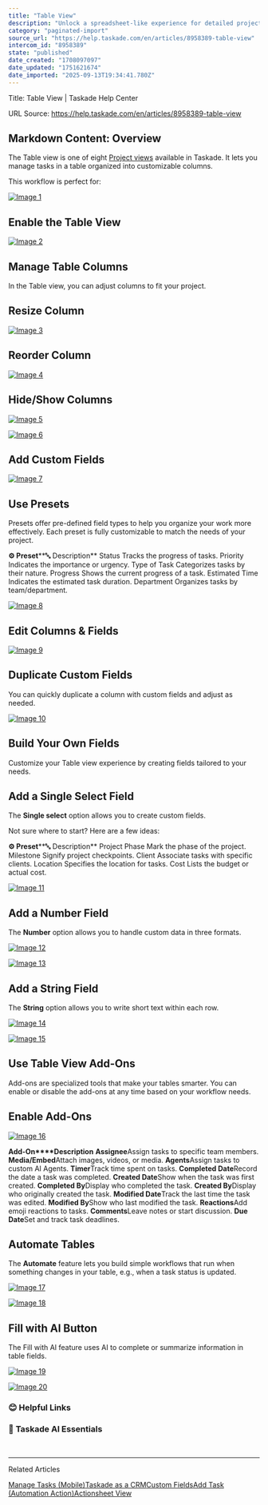 ```yaml
---
title: "Table View"
description: "Unlock a spreadsheet-like experience for detailed project management."
category: "paginated-import"
source_url: "https://help.taskade.com/en/articles/8958389-table-view"
intercom_id: "8958389"
state: "published"
date_created: "1708097097"
date_updated: "1751621674"
date_imported: "2025-09-13T19:34:41.780Z"
---
```


Title: Table View | Taskade Help Center

URL Source: https://help.taskade.com/en/articles/8958389-table-view

Markdown Content:
**Overview**
------------

The Table view is one of eight [Project views](https://intercom.help/taskade/en/articles/8958384) available in Taskade. It lets you manage tasks in a table organized into customizable columns.

This workflow is perfect for:

[![Image 1](https://downloads.intercomcdn.com/i/o/plyqw4hf/1562202348/ca34e209d6fe8ca640d9b97629fa/new-table-view-.gif?expires=1757793600&signature=96603d6022519edf9c058826c78a0929879bddb042b993bf133235d1b0755f06&req=dSUhFMt%2Bn4JbUfMW1HO4zbau%2BLA6Mf85FayPWlu5U5a83%2Bj2JPLzoRR13bAh%0AjUn077yV8ClZY0rcOG8%3D%0A)](https://downloads.intercomcdn.com/i/o/plyqw4hf/1562202348/ca34e209d6fe8ca640d9b97629fa/new-table-view-.gif?expires=1757793600&signature=96603d6022519edf9c058826c78a0929879bddb042b993bf133235d1b0755f06&req=dSUhFMt%2Bn4JbUfMW1HO4zbau%2BLA6Mf85FayPWlu5U5a83%2Bj2JPLzoRR13bAh%0AjUn077yV8ClZY0rcOG8%3D%0A)

**Enable the Table View**
-------------------------

[![Image 2](https://downloads.intercomcdn.com/i/o/plyqw4hf/1562207977/ef3e560ec79618c635f41a4abb8c/select-table-view-new.jpg?expires=1757793600&signature=3bc84cce35ed82aa2459b35efd04340a7e99509aa7afb2ae65893ebb93a9ce13&req=dSUhFMt%2BmohYXvMW1HO4zYULLm579thBYniQergkCk2VK%2FYc9vJHm2sAKM9i%0AoYYRssfePE%2BQUDMXi%2BA%3D%0A)](https://downloads.intercomcdn.com/i/o/plyqw4hf/1562207977/ef3e560ec79618c635f41a4abb8c/select-table-view-new.jpg?expires=1757793600&signature=3bc84cce35ed82aa2459b35efd04340a7e99509aa7afb2ae65893ebb93a9ce13&req=dSUhFMt%2BmohYXvMW1HO4zYULLm579thBYniQergkCk2VK%2FYc9vJHm2sAKM9i%0AoYYRssfePE%2BQUDMXi%2BA%3D%0A)

**Manage Table Columns**
------------------------

In the Table view, you can adjust columns to fit your project.

**Resize Column**
-----------------

[![Image 3](https://downloads.intercomcdn.com/i/o/plyqw4hf/1562219515/29e7bbed3693db95172a0014258f/resize-column.jpg?expires=1757793600&signature=a2e5b195e2cfa892f0dbe77c2df33dbd6fff04fa2713c7dc93af3de2d61233af&req=dSUhFMt%2FlIReXPMW1HO4zSbMLsxNaiW2Scth7eTYsA2Sc74iMo33%2FCYiKQY9%0AH5BQaExU2f8r%2BP0vpvw%3D%0A)](https://downloads.intercomcdn.com/i/o/plyqw4hf/1562219515/29e7bbed3693db95172a0014258f/resize-column.jpg?expires=1757793600&signature=a2e5b195e2cfa892f0dbe77c2df33dbd6fff04fa2713c7dc93af3de2d61233af&req=dSUhFMt%2FlIReXPMW1HO4zSbMLsxNaiW2Scth7eTYsA2Sc74iMo33%2FCYiKQY9%0AH5BQaExU2f8r%2BP0vpvw%3D%0A)

**Reorder Column**
------------------

[![Image 4](https://downloads.intercomcdn.com/i/o/plyqw4hf/1562226231/2fab6c9c5a26e4a645cc881f32ba/reorder-column.jpg?expires=1757793600&signature=8679d9ab74bbd6fdfb01994fd1bc57e98fd393c47ded38dede3d977ba1be3a0c&req=dSUhFMt8m4NcWPMW1HO4zTYIpI5b0SWs%2BnfQHHpaW%2BJMbtVlosEyyXaWJrqE%0AXawa3jpeHyBb8tTl3z0%3D%0A)](https://downloads.intercomcdn.com/i/o/plyqw4hf/1562226231/2fab6c9c5a26e4a645cc881f32ba/reorder-column.jpg?expires=1757793600&signature=8679d9ab74bbd6fdfb01994fd1bc57e98fd393c47ded38dede3d977ba1be3a0c&req=dSUhFMt8m4NcWPMW1HO4zTYIpI5b0SWs%2BnfQHHpaW%2BJMbtVlosEyyXaWJrqE%0AXawa3jpeHyBb8tTl3z0%3D%0A)

**Hide/Show Columns**
---------------------

[![Image 5](https://downloads.intercomcdn.com/i/o/plyqw4hf/1562232619/20062598b68cac820423995bae8e/show-column.jpg?expires=1757793600&signature=7b2db02d7491ec82a194dc0dc67511e8d32717f524f2421f4302179c7e375708&req=dSUhFMt9n4deUPMW1HO4zay8nlBXB%2BXO%2BpigcDpLYLeMh%2FALyYs1idqjWJWu%0ABclp2cdASqaY3FvMVhw%3D%0A)](https://downloads.intercomcdn.com/i/o/plyqw4hf/1562232619/20062598b68cac820423995bae8e/show-column.jpg?expires=1757793600&signature=7b2db02d7491ec82a194dc0dc67511e8d32717f524f2421f4302179c7e375708&req=dSUhFMt9n4deUPMW1HO4zay8nlBXB%2BXO%2BpigcDpLYLeMh%2FALyYs1idqjWJWu%0ABclp2cdASqaY3FvMVhw%3D%0A)

[![Image 6](https://downloads.intercomcdn.com/i/o/plyqw4hf/1562232679/2e0a55fc4ae0e81dd0adb0750d37/hide-column.jpg?expires=1757793600&signature=99b7453a345e5fae4dc40c3a7452b5c535da6942662acb7f4066ae50ec3717b2&req=dSUhFMt9n4dYUPMW1HO4zR5yHwvOcosTD92H2jzR83jEFes1nkA5qXieFdo%2B%0AK6tVkZmvTlwFWS9d8XQ%3D%0A)](https://downloads.intercomcdn.com/i/o/plyqw4hf/1562232679/2e0a55fc4ae0e81dd0adb0750d37/hide-column.jpg?expires=1757793600&signature=99b7453a345e5fae4dc40c3a7452b5c535da6942662acb7f4066ae50ec3717b2&req=dSUhFMt9n4dYUPMW1HO4zR5yHwvOcosTD92H2jzR83jEFes1nkA5qXieFdo%2B%0AK6tVkZmvTlwFWS9d8XQ%3D%0A)

**Add Custom Fields**
---------------------

[![Image 7](https://downloads.intercomcdn.com/i/o/plyqw4hf/1562968003/15c4091859709f9eee9c59baf452/add-custom-fields.jpg?expires=1757793600&signature=1d1b4e3ee79188319169e8730e6791bb4abba60b133df637c5cc62fc3aa2aa1b&req=dSUhFMB4lYFfWvMW1HO4zWH86kZW2Ss4CV2ziwqhCQTu6MNAcImuvFrDw4dQ%0AVTjndobeQKT0MWoIj8Q%3D%0A)](https://downloads.intercomcdn.com/i/o/plyqw4hf/1562968003/15c4091859709f9eee9c59baf452/add-custom-fields.jpg?expires=1757793600&signature=1d1b4e3ee79188319169e8730e6791bb4abba60b133df637c5cc62fc3aa2aa1b&req=dSUhFMB4lYFfWvMW1HO4zWH86kZW2Ss4CV2ziwqhCQTu6MNAcImuvFrDw4dQ%0AVTjndobeQKT0MWoIj8Q%3D%0A)

**Use Presets**
---------------

Presets offer pre-defined field types to help you organize your work more effectively. Each preset is fully customizable to match the needs of your project.

**⚙️ Preset****🔤 Description**
Status Tracks the progress of tasks.
Priority Indicates the importance or urgency.
Type of Task Categorizes tasks by their nature.
Progress Shows the current progress of a task.
Estimated Time Indicates the estimated task duration.
Department Organizes tasks by team/department.

[![Image 8](https://downloads.intercomcdn.com/i/o/plyqw4hf/1562985784/6f249ce2e5fb2b2c17cd2fe3aa00/use-table-view-presets.jpg?expires=1757793600&signature=2a3a7cee1f03d5c129fc0d730fb3333d9e4a319598293a1c9baccfab3e13dbcb&req=dSUhFMB2mIZXXfMW1HO4zW48Ojo%2BlGBTAz7uYxDQBZXlC9Far5p6k%2FqWpe97%0A4D9p1QZ7rgtim26BIRs%3D%0A)](https://downloads.intercomcdn.com/i/o/plyqw4hf/1562985784/6f249ce2e5fb2b2c17cd2fe3aa00/use-table-view-presets.jpg?expires=1757793600&signature=2a3a7cee1f03d5c129fc0d730fb3333d9e4a319598293a1c9baccfab3e13dbcb&req=dSUhFMB2mIZXXfMW1HO4zW48Ojo%2BlGBTAz7uYxDQBZXlC9Far5p6k%2FqWpe97%0A4D9p1QZ7rgtim26BIRs%3D%0A)

**Edit Columns & Fields**
-------------------------

[![Image 9](https://downloads.intercomcdn.com/i/o/plyqw4hf/1562988660/3804a867506531994ef48f8ee095/edit-custom-field.jpg?expires=1757793600&signature=18f95ae69b325f47b586a21e45dd13aff09bc8a12d50c482a067c57e78c53d47&req=dSUhFMB2lYdZWfMW1HO4zcmH%2FA1kqVyK61o%2BwxJPx2yoffyZHxpq7SMWgXEh%0AM8%2FRPornAF0PQZauiqE%3D%0A)](https://downloads.intercomcdn.com/i/o/plyqw4hf/1562988660/3804a867506531994ef48f8ee095/edit-custom-field.jpg?expires=1757793600&signature=18f95ae69b325f47b586a21e45dd13aff09bc8a12d50c482a067c57e78c53d47&req=dSUhFMB2lYdZWfMW1HO4zcmH%2FA1kqVyK61o%2BwxJPx2yoffyZHxpq7SMWgXEh%0AM8%2FRPornAF0PQZauiqE%3D%0A)

Duplicate Custom Fields
-----------------------

You can quickly duplicate a column with custom fields and adjust as needed.

[![Image 10](https://downloads.intercomcdn.com/i/o/plyqw4hf/1562991448/37bd9c9f7aa5564cdeb9ea6b1c22/duplicate-custom-field.jpg?expires=1757793600&signature=58b3236010621c3f29daf31741f8754df7bfc3c57f3c3d231bd95c8a2c4b35b8&req=dSUhFMB3nIVbUfMW1HO4zXljlSe0UrfEpPGT64LRa88eX2IB4Z54ahf06BxB%0AyNptyO%2F3B6rS%2FsGwCRg%3D%0A)](https://downloads.intercomcdn.com/i/o/plyqw4hf/1562991448/37bd9c9f7aa5564cdeb9ea6b1c22/duplicate-custom-field.jpg?expires=1757793600&signature=58b3236010621c3f29daf31741f8754df7bfc3c57f3c3d231bd95c8a2c4b35b8&req=dSUhFMB3nIVbUfMW1HO4zXljlSe0UrfEpPGT64LRa88eX2IB4Z54ahf06BxB%0AyNptyO%2F3B6rS%2FsGwCRg%3D%0A)

Build Your Own Fields
---------------------

Customize your Table view experience by creating fields tailored to your needs.

**Add a Single Select Field**
-----------------------------

The **Single select** option allows you to create custom fields.

Not sure where to start? Here are a few ideas:

**⚙️ Preset****🔤 Description**
Project Phase Mark the phase of the project.
Milestone Signify project checkpoints.
Client Associate tasks with specific clients.
Location Specifies the location for tasks.
Cost Lists the budget or actual cost.

[![Image 11](https://downloads.intercomcdn.com/i/o/1048249213/31d88c5a1ecdf1d7ae4aea52/single-select.jpg?expires=1757793600&signature=65be5b959605ae105b690e4e82d22a635dc4f7f709220c7f33d3c4bb21272553&req=dSAjHst6lINeWvMW1HO4zSwU8iahAR%2FHiXn7%2B91TktNXKv3ckLKlcSBUBXZr%0AjyZjlpmjJuBbdvIPCE4%3D%0A)](https://downloads.intercomcdn.com/i/o/1048249213/31d88c5a1ecdf1d7ae4aea52/single-select.jpg?expires=1757793600&signature=65be5b959605ae105b690e4e82d22a635dc4f7f709220c7f33d3c4bb21272553&req=dSAjHst6lINeWvMW1HO4zSwU8iahAR%2FHiXn7%2B91TktNXKv3ckLKlcSBUBXZr%0AjyZjlpmjJuBbdvIPCE4%3D%0A)

**Add a Number Field**
----------------------

The **Number** option allows you to handle custom data in three formats.

[![Image 12](https://downloads.intercomcdn.com/i/o/1048445609/405732fb71e372a8f4f33d46/single-select-field.jpg?expires=1757793600&signature=cb6b2291bbca67565aacf970133a2a964808cc6395bb2b1ff2c2ed78786ba1a4&req=dSAjHs16mIdfUPMW1HO4zfNh%2Foig5%2FexWJtxDIc0NIAUeO8NfIUg1JD6DoO2%0A%2BQ5%2FDtLFMFdp0Z46fC8%3D%0A)](https://downloads.intercomcdn.com/i/o/1048445609/405732fb71e372a8f4f33d46/single-select-field.jpg?expires=1757793600&signature=cb6b2291bbca67565aacf970133a2a964808cc6395bb2b1ff2c2ed78786ba1a4&req=dSAjHs16mIdfUPMW1HO4zfNh%2Foig5%2FexWJtxDIc0NIAUeO8NfIUg1JD6DoO2%0A%2BQ5%2FDtLFMFdp0Z46fC8%3D%0A)

[![Image 13](https://downloads.intercomcdn.com/i/o/1073903160/ea2225011406b24dd38fcd3a/number-field.png?expires=1757793600&signature=598ea16d950db7176cb2b10d05bae8c968962045bb4296b10dd390280526fe00&req=dSAgFcB%2BnoBZWfMW1HO4zWGzcZqVwiO8RqMQZbzbY0LjfabvYxBpnm2cjUvx%0AoExic0ysU%2FIfEMV3Fvg%3D%0A)](https://downloads.intercomcdn.com/i/o/1073903160/ea2225011406b24dd38fcd3a/number-field.png?expires=1757793600&signature=598ea16d950db7176cb2b10d05bae8c968962045bb4296b10dd390280526fe00&req=dSAgFcB%2BnoBZWfMW1HO4zWGzcZqVwiO8RqMQZbzbY0LjfabvYxBpnm2cjUvx%0AoExic0ysU%2FIfEMV3Fvg%3D%0A)

**Add a String Field**
----------------------

The **String** option allows you to write short text within each row.

[![Image 14](https://downloads.intercomcdn.com/i/o/plyqw4hf/1562997175/6ec05726aef57b962aaf32f17b3e/string-custom-field.jpg?expires=1757793600&signature=8981ece1d82602d15611bf3f3be4a9c6edac1b469d131bc7b260901d5eeee10a&req=dSUhFMB3moBYXPMW1HO4zTSrXHAUff%2FOLUx%2B08w0nuq%2BJ5pa3gBD2U5ItVa2%0AoOM8ndVRIzHYD8xj44E%3D%0A)](https://downloads.intercomcdn.com/i/o/plyqw4hf/1562997175/6ec05726aef57b962aaf32f17b3e/string-custom-field.jpg?expires=1757793600&signature=8981ece1d82602d15611bf3f3be4a9c6edac1b469d131bc7b260901d5eeee10a&req=dSUhFMB3moBYXPMW1HO4zTSrXHAUff%2FOLUx%2B08w0nuq%2BJ5pa3gBD2U5ItVa2%0AoOM8ndVRIzHYD8xj44E%3D%0A)

[![Image 15](https://downloads.intercomcdn.com/i/o/plyqw4hf/1562997174/502816fe75082fd1b7bbd88d7027/string-custom-field-1.jpg?expires=1757793600&signature=51e98c158966b37589b914e6c5c83304d0bfddeacb0dfdbc317f6300fd1aa3f1&req=dSUhFMB3moBYXfMW1HO4zdhIawhiLHiOFHg2ERSWCuzTJvJ9ygZpMXGNX%2Be0%0ABQyS41y9qaUSHkvuLf4%3D%0A)](https://downloads.intercomcdn.com/i/o/plyqw4hf/1562997174/502816fe75082fd1b7bbd88d7027/string-custom-field-1.jpg?expires=1757793600&signature=51e98c158966b37589b914e6c5c83304d0bfddeacb0dfdbc317f6300fd1aa3f1&req=dSUhFMB3moBYXfMW1HO4zdhIawhiLHiOFHg2ERSWCuzTJvJ9ygZpMXGNX%2Be0%0ABQyS41y9qaUSHkvuLf4%3D%0A)

**Use Table View Add-Ons**
--------------------------

Add-ons are specialized tools that make your tables smarter. You can enable or disable the add-ons at any time based on your workflow needs.

Enable Add-Ons
--------------

[![Image 16](https://downloads.intercomcdn.com/i/o/plyqw4hf/1562978447/4dbb4697286b3fe4fdb0c25d19bd/table-view-add-ons.jpg?expires=1757793600&signature=188b50c09ea3c7bfb359bfecbb216278fd552a33027bb4e75a0ba7b78d579b27&req=dSUhFMB5lYVbXvMW1HO4zZIRzPhaGpDGYLKLewsPIY5YJ1OQpiuwizJ%2FKch1%0A0H5ygdiuxeqTv8keO4o%3D%0A)](https://downloads.intercomcdn.com/i/o/plyqw4hf/1562978447/4dbb4697286b3fe4fdb0c25d19bd/table-view-add-ons.jpg?expires=1757793600&signature=188b50c09ea3c7bfb359bfecbb216278fd552a33027bb4e75a0ba7b78d579b27&req=dSUhFMB5lYVbXvMW1HO4zZIRzPhaGpDGYLKLewsPIY5YJ1OQpiuwizJ%2FKch1%0A0H5ygdiuxeqTv8keO4o%3D%0A)

**Add-On****Description**
**Assignee**Assign tasks to specific team members.
**Media/Embed**Attach images, videos, or media.
**Agents**Assign tasks to custom AI Agents.
**Timer**Track time spent on tasks.
**Completed Date**Record the date a task was completed.
**Created Date**Show when the task was first created.
**Completed By**Display who completed the task.
**Created By**Display who originally created the task.
**Modified Date**Track the last time the task was edited.
**Modified By**Show who last modified the task.
**Reactions**Add emoji reactions to tasks.
**Comments**Leave notes or start discussion.
**Due Date**Set and track task deadlines.

**Automate Tables**
-------------------

The **Automate** feature lets you build simple workflows that run when something changes in your table, e.g., when a task status is updated.

[![Image 17](https://downloads.intercomcdn.com/i/o/plyqw4hf/1603213831/21e65753a9e1f90da3b96166c38a/automate-table-1.jpg?expires=1757793600&signature=79eab15e4bb24b2d1f05313a9574df079bd9008517310f597b4290a6c87e6e4a&req=dSYnFct%2FnolcWPMW1HO4zXbGPsR2h2LQlAr27K1ydXj6S89ODje133UukpHV%0AZg8H0g1a5cB2g6tPVT4%3D%0A)](https://downloads.intercomcdn.com/i/o/plyqw4hf/1603213831/21e65753a9e1f90da3b96166c38a/automate-table-1.jpg?expires=1757793600&signature=79eab15e4bb24b2d1f05313a9574df079bd9008517310f597b4290a6c87e6e4a&req=dSYnFct%2FnolcWPMW1HO4zXbGPsR2h2LQlAr27K1ydXj6S89ODje133UukpHV%0AZg8H0g1a5cB2g6tPVT4%3D%0A)

[![Image 18](https://downloads.intercomcdn.com/i/o/plyqw4hf/1603213972/3bbef6c403228c5ecf3aa38edbfc/automate-table-2.jpg?expires=1757793600&signature=94c1661ee7b41a2aed150e7259ce34ec8ce3557c7a747bedba2225684315fe31&req=dSYnFct%2FnohYW%2FMW1HO4zTysrfhDLVoqw5R8iyCHqTLQrcdCT9tHPIlynSTT%0Aqonjhyk1VxOLlLYNwRc%3D%0A)](https://downloads.intercomcdn.com/i/o/plyqw4hf/1603213972/3bbef6c403228c5ecf3aa38edbfc/automate-table-2.jpg?expires=1757793600&signature=94c1661ee7b41a2aed150e7259ce34ec8ce3557c7a747bedba2225684315fe31&req=dSYnFct%2FnohYW%2FMW1HO4zTysrfhDLVoqw5R8iyCHqTLQrcdCT9tHPIlynSTT%0Aqonjhyk1VxOLlLYNwRc%3D%0A)

**Fill with AI Button**
-----------------------

The Fill with AI feature uses AI to complete or summarize information in table fields.

[![Image 19](https://downloads.intercomcdn.com/i/o/plyqw4hf/1603213346/57d35683af37813f447a93f080d5/fill-with-ai-1.jpg?expires=1757793600&signature=5bf6fc584ab5d9d227ca7709bc6ced0290ac08dec436a20333d021110d2c87fd&req=dSYnFct%2FnoJbX%2FMW1HO4zXsdBKOMxTKQZJAHN4NNq7Cmfy9E6ukR2Q%2BGrs6A%0AhiK6yGpvWFguDFuLKDQ%3D%0A)](https://downloads.intercomcdn.com/i/o/plyqw4hf/1603213346/57d35683af37813f447a93f080d5/fill-with-ai-1.jpg?expires=1757793600&signature=5bf6fc584ab5d9d227ca7709bc6ced0290ac08dec436a20333d021110d2c87fd&req=dSYnFct%2FnoJbX%2FMW1HO4zXsdBKOMxTKQZJAHN4NNq7Cmfy9E6ukR2Q%2BGrs6A%0AhiK6yGpvWFguDFuLKDQ%3D%0A)

[![Image 20](https://downloads.intercomcdn.com/i/o/plyqw4hf/1603213470/b6cbf4661f593097af6c64fc0a9c/fill-with-ai-2.jpg?expires=1757793600&signature=0b842ce24b5d976ee8a71ff3b61e5dee6e251d832462b84b605b749b4e62ba85&req=dSYnFct%2FnoVYWfMW1HO4zXM0wlj9i%2B4fO1onSKzcIM6zeIOz9ESBH4vv9Akl%0AsftC0hlp4aMDDO00Nhc%3D%0A)](https://downloads.intercomcdn.com/i/o/plyqw4hf/1603213470/b6cbf4661f593097af6c64fc0a9c/fill-with-ai-2.jpg?expires=1757793600&signature=0b842ce24b5d976ee8a71ff3b61e5dee6e251d832462b84b605b749b4e62ba85&req=dSYnFct%2FnoVYWfMW1HO4zXM0wlj9i%2B4fO1onSKzcIM6zeIOz9ESBH4vv9Akl%0AsftC0hlp4aMDDO00Nhc%3D%0A)

### **😊 Helpful Links**

### 🤖 **Taskade AI Essentials**

​

* * *

Related Articles

[Manage Tasks (Mobile)](https://help.taskade.com/en/articles/8958573-manage-tasks-mobile)[Taskade as a CRM](https://help.taskade.com/en/articles/9207550-taskade-as-a-crm)[Custom Fields](https://help.taskade.com/en/articles/9767679-custom-fields)[Add Task (Automation Action)](https://help.taskade.com/en/articles/9787788-add-task-automation-action)[Actionsheet View](https://help.taskade.com/en/articles/11538404-actionsheet-view)
